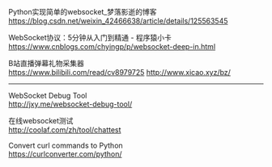 Python实现简单的websocket_梦落影逝的博客   
https://blog.csdn.net/weixin_42466638/article/details/125563545


WebSocket协议：5分钟从入门到精通 - 程序猿小卡   
https://www.cnblogs.com/chyingp/p/websocket-deep-in.html


B站直播弹幕礼物采集器   
https://www.bilibili.com/read/cv8979725
http://www.xicao.xyz/bz/


---

WebSocket Debug Tool   
http://jxy.me/websocket-debug-tool/

在线websocket测试   
http://coolaf.com/zh/tool/chattest

Convert curl commands to Python   
https://curlconverter.com/python/
